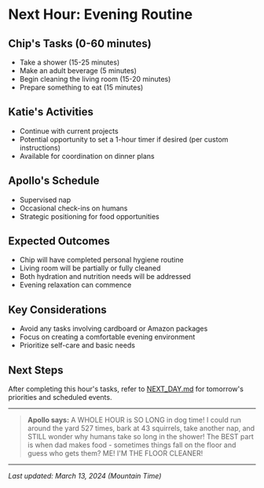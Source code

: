 # Next Hour: Evening Routine

## Chip's Tasks (0-60 minutes)
- Take a shower (15-25 minutes)
- Make an adult beverage (5 minutes)
- Begin cleaning the living room (15-20 minutes)
- Prepare something to eat (15 minutes)

## Katie's Activities
- Continue with current projects
- Potential opportunity to set a 1-hour timer if desired (per custom instructions)
- Available for coordination on dinner plans

## Apollo's Schedule
- Supervised nap
- Occasional check-ins on humans
- Strategic positioning for food opportunities

## Expected Outcomes
- Chip will have completed personal hygiene routine
- Living room will be partially or fully cleaned
- Both hydration and nutrition needs will be addressed
- Evening relaxation can commence

## Key Considerations
- Avoid any tasks involving cardboard or Amazon packages
- Focus on creating a comfortable evening environment
- Prioritize self-care and basic needs

## Next Steps
After completing this hour's tasks, refer to [NEXT_DAY.md](NEXT_DAY.md) for tomorrow's priorities and scheduled events.

---

> **Apollo says:** A WHOLE HOUR is SO LONG in dog time! I could run around the yard 527 times, bark at 43 squirrels, take another nap, and STILL wonder why humans take so long in the shower! The BEST part is when dad makes food - sometimes things fall on the floor and guess who gets them? ME! I'M THE FLOOR CLEANER!

---

*Last updated: March 13, 2024 (Mountain Time)* 